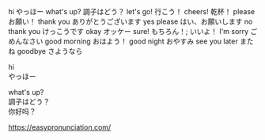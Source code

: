 
hi
やっほー
what's up?
調子はどう？
let's go!
行こう！
cheers!
乾杯！
please
お願い！
thank you
ありがとうございます
yes please
はい、お願いします
no thank you
けっこうです
okay
オッケー
sure!
もちろん！; いいよ！
I'm sorry
ごめんなさい
good morning
おはよう！
good night
おやすみ
see you later
またね
goodbye
さようなら



hi  
やっほー  

what's up?  
調子はどう？  
你好吗？  


https://easypronunciation.com/



